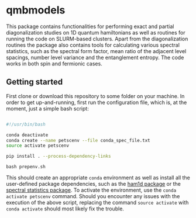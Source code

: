 # qmbmodels

This package contains functionalities for performing
exact and partial diagonalization studies on 1D quantum
hamiltonians as well as routines for running the code
on SLURM-based clusters. Apart from the diagonalization
routines the package also contains tools for calculating
various spectral statistics, such as the spectral form
factor, mean ratio of the adjacent level spacings, number
level variance and the entanglement entropy. The code works
in both spin and fermionic cases.

## Getting started

First clone or download this repository to some folder on your
machine. In order to get up-and-running, first run the
configuration file, which is, at the moment, just a simple
bash script:
```bash

#!/usr/bin/bash

conda deactivate
conda create --name petscenv --file conda_spec_file.txt
source activate petscenv

pip install . --process-dependency-links

```
```bash prepenv.sh ```

This should create an appropriate ```conda``` environment
as well as install all the user-defined package dependencies,
such as the [ham1d package](https://github.com/JanSuntajs/ham1d)
or the [spectral statistics package](https://github.com/JanSuntajs/spectral_statistics_tools).
To activate the environment, use the ```conda activate petscenv``` command.
Should you encounter any issues with the execution of the above
script, replacing the command ```source activate```
with ```conda activate``` should most likely fix the trouble.
